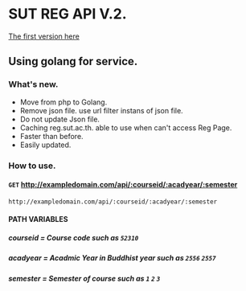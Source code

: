 # SUT REG API V.2.
[The first version here](https://github.com/moomdate/API-SUT-REG)
## Using golang for service.

### What's new.
- Move from php to Golang.
- Remove json file. use url filter instans of json file.
- Do not update Json file.
- Caching reg.sut.ac.th. able to use when can't access Reg Page.
- Faster than before.
- Easily updated.

### How to use.
 
#### `GET` http://exampledomain.com/api/:courseid/:acadyear/:semester
`http://exampledomain.com/api/:courseid/:acadyear/:semester`
#### PATH VARIABLES
##### courseid = Course code such as `52310`
##### acadyear = Acadmic Year in Buddhist year such as `2556` `2557`
##### semester = Semester of course such as `1` `2` `3`